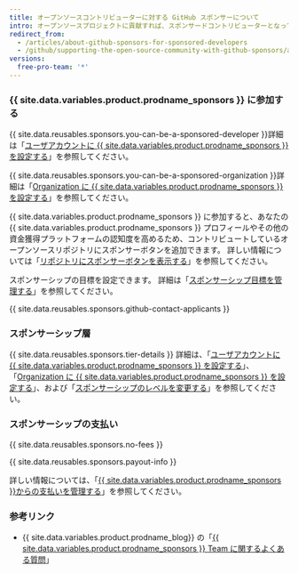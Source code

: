```yaml
---
title: オープンソースコントリビューターに対する GitHub スポンサーについて
intro: オープンソースプロジェクトに貢献すれば、スポンサードコントリビューターとなって、作業に対する報酬を得られます。
redirect_from:
  - /articles/about-github-sponsors-for-sponsored-developers
  - /github/supporting-the-open-source-community-with-github-sponsors/about-github-sponsors-for-sponsored-developers
versions:
  free-pro-team: '*'
---
```


### {{ site.data.variables.product.prodname_sponsors }} に参加する

{{ site.data.reusables.sponsors.you-can-be-a-sponsored-developer }}詳細は「[ユーザアカウントに {{ site.data.variables.product.prodname_sponsors }} を設定する](/github/supporting-the-open-source-community-with-github-sponsors/setting-up-github-sponsors-for-your-user-account)」を参照してください。

{{ site.data.reusables.sponsors.you-can-be-a-sponsored-organization }}詳細は「[Organization に {{ site.data.variables.product.prodname_sponsors }} を設定する](/github/supporting-the-open-source-community-with-github-sponsors/setting-up-github-sponsors-for-your-organization)」を参照してください。

{{ site.data.variables.product.prodname_sponsors }} に参加すると、あなたの {{ site.data.variables.product.prodname_sponsors }} プロフィールやその他の資金獲得プラットフォームの認知度を高めるため、コントリビュートしているオープンソースリポジトリにスポンサーボタンを追加できます。 詳しい情報については「[リポジトリにスポンサーボタンを表示する](/articles/displaying-a-sponsor-button-in-your-repository)」を参照してください。

スポンサーシップの目標を設定できます。 詳細は「[スポンサーシップ目標を管理する](/github/supporting-the-open-source-community-with-github-sponsors/managing-your-sponsorship-goal)」を参照してください。

{{ site.data.reusables.sponsors.github-contact-applicants }}

### スポンサーシップ層

{{ site.data.reusables.sponsors.tier-details }} 詳細は、「[ユーザアカウントに {{ site.data.variables.product.prodname_sponsors }} を設定する](/github/supporting-the-open-source-community-with-github-sponsors/setting-up-github-sponsors-for-your-user-account)」、「[Organization に {{ site.data.variables.product.prodname_sponsors }} を設定する](/github/supporting-the-open-source-community-with-github-sponsors/setting-up-github-sponsors-for-your-organization)」、および「[スポンサーシップのレベルを変更する](/articles/changing-your-sponsorship-tiers)」を参照してください。

### スポンサーシップの支払い

{{ site.data.reusables.sponsors.no-fees }}

{{ site.data.reusables.sponsors.payout-info }}

詳しい情報については、「[{{ site.data.variables.product.prodname_sponsors }}からの支払いを管理する](/github/supporting-the-open-source-community-with-github-sponsors/managing-your-payouts-from-github-sponsors)」を参照してください。

### 参考リンク
- {{ site.data.variables.product.prodname_blog}} の「[{{ site.data.variables.product.prodname_sponsors }} Team に関するよくある質問](https://github.blog/2019-06-12-faq-with-the-github-sponsors-team/)」
